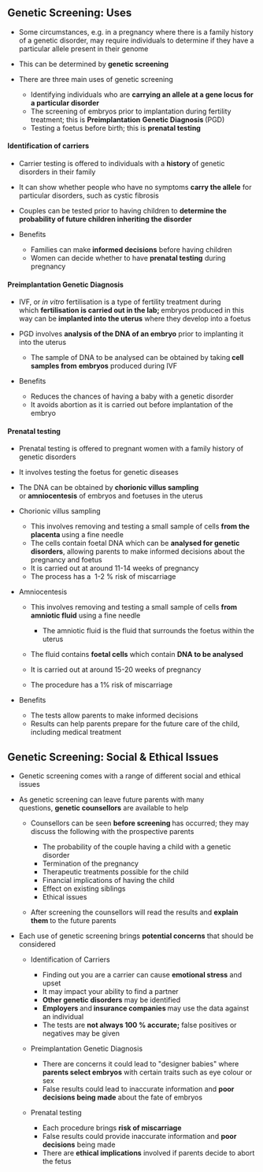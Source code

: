 Genetic Screening: Uses
-----------------------

* Some circumstances, e.g. in a pregnancy where there is a family history of a genetic disorder, may require individuals to determine if they have a particular allele present in their genome
* This can be determined by <b>genetic screening</b>
* There are three main uses of genetic screening

  + Identifying individuals who are <b>carrying an allele at a gene locus for a particular disorder</b>
  + The screening of embryos prior to implantation during fertility treatment; this is <b>Preimplantation</b> <b>Genetic Diagnosis </b>(PGD)
  + Testing a foetus before birth; this is <b>prenatal testing</b>

#### Identification of carriers

* Carrier testing is offered to individuals with a <b>history </b>of genetic disorders in their family
* It can show whether people who have no symptoms <b>carry the allele</b> for particular disorders, such as cystic fibrosis
* Couples can be tested prior to having children to <b>determine the probability of future children inheriting the disorder</b>
* Benefits

  + Families can make<b> informed decisions</b> before having children
  + Women can decide whether to have <b>prenatal testing</b> during pregnancy

#### Preimplantation Genetic Diagnosis

* IVF, or <i>in vitro</i> fertilisation is a type of fertility treatment during which <b>fertilisation is carried out in the lab; </b>embryos produced in this way can be <b>implanted into the uterus</b> where they develop into a foetus
* PGD involves <b>analysis of the DNA of an embryo</b> prior to implanting it into the uterus

  + The sample of DNA to be analysed can be obtained by taking<b> cell samples from</b> <b>embryos</b> produced during IVF
* Benefits

  + Reduces the chances of having a baby with a genetic disorder
  + It avoids abortion as it is carried out before implantation of the embryo

#### Prenatal testing

* Prenatal testing is offered to pregnant women with a family history of genetic disorders
* It involves testing the foetus for genetic diseases
* The DNA can be obtained by <b>chorionic villus sampling</b> or <b>amniocentesis</b> of embryos and foetuses in the uterus
* Chorionic villus sampling

  + This involves removing and testing a small sample of cells <b>from the placenta </b>using a fine needle
  + The cells contain foetal DNA which can be <b>analysed for genetic disorders</b>, allowing parents to make informed decisions about the pregnancy and foetus
  + It is carried out at around 11-14 weeks of pregnancy
  + The process has a  1-2 % risk of miscarriage
* Amniocentesis

  + This involves removing and testing a small sample of cells <b>from amniotic fluid</b> using a fine needle

    - The amniotic fluid is the fluid that surrounds the foetus within the uterus
  + The fluid contains <b>foetal cells</b> which contain <b>DNA to be analysed</b>
  + It is carried out at around 15-20 weeks of pregnancy
  + The procedure has a 1% risk of miscarriage
* Benefits

  + The tests allow parents to make informed decisions
  + Results can help parents prepare for the future care of the child, including medical treatment

Genetic Screening: Social & Ethical Issues
------------------------------------------

* Genetic screening comes with a range of different social and ethical issues
* As genetic screening can leave future parents with many questions, <b>genetic counsellors</b> are available to help

  + Counsellors can be seen <b>before screening </b>has occurred; they may discuss the following with the prospective parents

    - The probability of the couple having a child with a genetic disorder
    - Termination of the pregnancy
    - Therapeutic treatments possible for the child
    - Financial implications of having the child
    - Effect on existing siblings
    - Ethical issues
  + After screening the counsellors will read the results and <b>explain them </b>to the future parents

* Each use of genetic screening brings <b>potential concerns</b> that should be considered

  + Identification of Carriers

    - Finding out you are a carrier can cause <b>emotional stress</b> and upset
    - It may impact your ability to find a partner
    - <b>Other genetic disorders</b> may be identified
    - <b>Employers </b>and<b> insurance companies </b>may use the data against an individual
    - The tests are <b>not always 100 % accurate;</b> false positives or negatives may be given
  + Preimplantation Genetic Diagnosis

    - There are concerns it could lead to "designer babies" where <b>parents select embryos</b> with certain traits such as eye colour or sex
    - False results could lead to inaccurate information and <b>poor decisions being made</b> about the fate of embryos
  + Prenatal testing

    - Each procedure brings <b>risk of miscarriage</b>
    - False results could provide inaccurate information and <b>poor decisions</b> being made
    - There are <b>ethical implications</b> involved if parents decide to abort the fetus